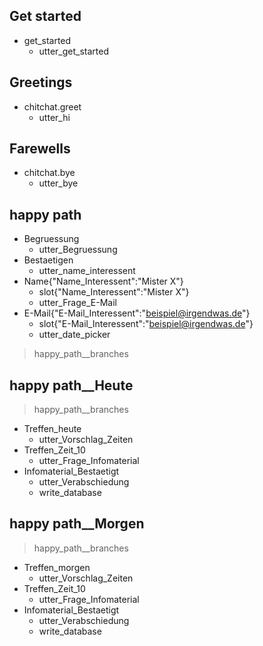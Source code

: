## Get started
* get_started
  - utter_get_started
## Greetings
* chitchat.greet
  - utter_hi
## Farewells
* chitchat.bye
  - utter_bye
## happy path
* Begruessung
  - utter_Begruessung
* Bestaetigen
  - utter_name_interessent
* Name{"Name_Interessent":"Mister X"}
  - slot{"Name_Interessent":"Mister X"}
  - utter_Frage_E-Mail
* E-Mail{"E-Mail_Interessent":"beispiel@irgendwas.de"}
  - slot{"E-Mail_Interessent":"beispiel@irgendwas.de"}
  - utter_date_picker
> happy_path__branches
## happy path__Heute
> happy_path__branches
* Treffen_heute
  - utter_Vorschlag_Zeiten
* Treffen_Zeit_10
  - utter_Frage_Infomaterial
* Infomaterial_Bestaetigt
  - utter_Verabschiedung
  - write_database
## happy path__Morgen
> happy_path__branches
* Treffen_morgen
  - utter_Vorschlag_Zeiten
* Treffen_Zeit_10
  - utter_Frage_Infomaterial
* Infomaterial_Bestaetigt
  - utter_Verabschiedung
  - write_database
